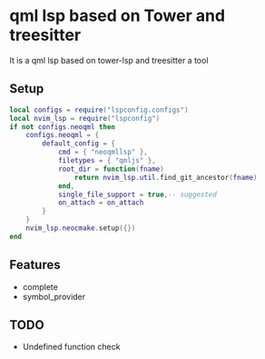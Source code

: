 # qml lsp based on Tower and treesitter


It is a qml lsp based on tower-lsp and treesitter a tool 



## Setup

```lua
local configs = require("lspconfig.configs")
local nvim_lsp = require("lspconfig")
if not configs.neoqml then
    configs.neoqml = {
        default_config = {
            cmd = { "neoqmllsp" },
            filetypes = { "qmljs" },
            root_dir = function(fname)
                return nvim_lsp.util.find_git_ancestor(fname)
            end,
            single_file_support = true,-- suggested
            on_attach = on_attach
        }
    }
    nvim_lsp.neocmake.setup({})
end
```


## Features

* complete
* symbol\_provider

## TODO
* Undefined function check

